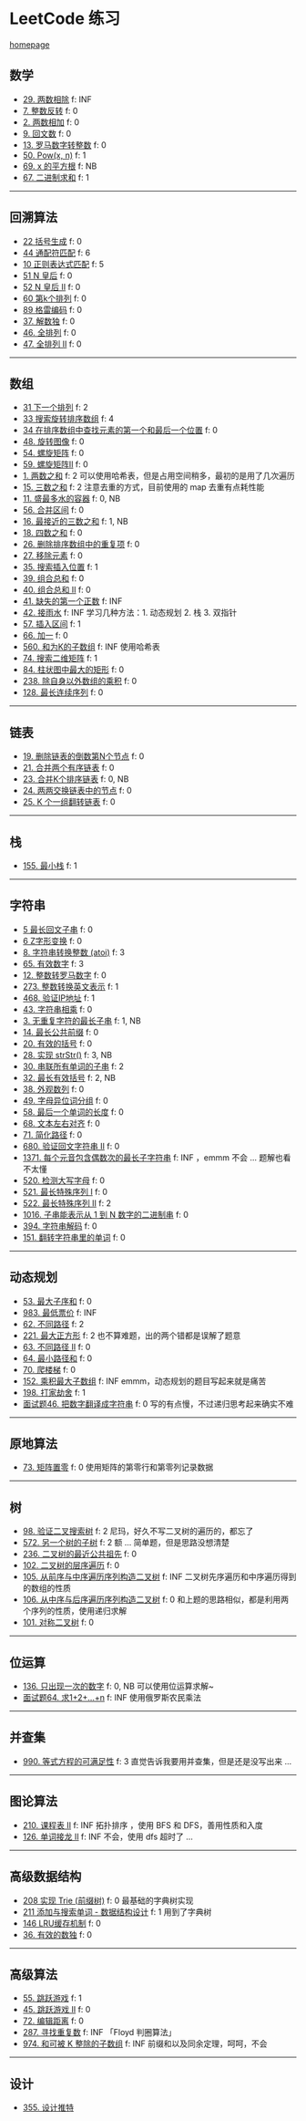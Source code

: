 # LeetCode 练习

[homepage](https://leetcode-cn.com/u/schwarzeni)

## 数学

- [29. 两数相除](0029) f: INF
- [7. 整数反转](0007) f: 0
- [2. 两数相加](0002) f: 0
- [9. 回文数](0009) f: 0
- [13. 罗马数字转整数](0013) f: 0
- [50. Pow(x, n)](0050) f: 1
- [69. x 的平方根](0069) f: NB
- [67. 二进制求和](0067) f: 1

---

## 回溯算法

- [22 括号生成](0022) f: 0
- [44 通配符匹配](0044) f: 6
- [10 正则表达式匹配](0010) f: 5
- [51 N 皇后](0051) f: 0 
- [52 N 皇后 II](0052) f: 0
- [60 第k个排列](0060) f: 0
- [89 格雷编码](0089) f: 0
- [37. 解数独](0037) f: 0
- [46. 全排列](0046) f: 0
- [47. 全排列 II](0047) f: 0

---

## 数组

- [31 下一个排列](0031) f: 2
- [33 搜索旋转排序数组](0033) f: 4
- [34 在排序数组中查找元素的第一个和最后一个位置](0034) f: 0
- [48. 旋转图像](0048) f: 0
- [54. 螺旋矩阵](0054) f: 0
- [59. 螺旋矩阵II](0059) f: 0
- [1. 两数之和](0001) f: 2 可以使用哈希表，但是占用空间稍多，最初的是用了几次遍历
- [15. 三数之和](0015) f: 2 注意去重的方式，目前使用的 map 去重有点耗性能
- [11. 盛最多水的容器](0011) f: 0, NB
- [56. 合并区间](0056) f: 0
- [16. 最接近的三数之和](0016) f: 1, NB
- [18. 四数之和](0018) f: 0
- [26. 删除排序数组中的重复项](0026) f: 0
- [27. 移除元素](0027) f: 0
- [35. 搜索插入位置](0035) f: 1
- [39. 组合总和](0039) f: 0
- [40. 组合总和 II](0040) f: 0
- [41. 缺失的第一个正数](0041) f: INF
- [42. 接雨水](0042) f: INF 学习几种方法：1. 动态规划 2. 栈 3. 双指针
- [57. 插入区间](0057) f: 1
- [66. 加一](0066) f: 0
- [560. 和为K的子数组](0560) f: INF 使用哈希表
- [74. 搜索二维矩阵](0074) f: 1
- [84. 柱状图中最大的矩形](0084) f: 0
- [238. 除自身以外数组的乘积](0238) f: 0
- [128. 最长连续序列](0128) f: 0

---

## 链表

- [19. 删除链表的倒数第N个节点](0019) f: 0
- [21. 合并两个有序链表](0021) f: 0
- [23. 合并K个排序链表](0023) f: 0, NB
- [24. 两两交换链表中的节点](0024) f: 0
- [25. K 个一组翻转链表](0025) f: 0

---

## 栈

- [155. 最小栈](0155) f: 1

---

## 字符串

- [5 最长回文子串](0005) f: 0
- [6 Z字形变换](0006) f: 0
- [8. 字符串转换整数 (atoi)](0008) f: 3
- [65. 有效数字](0065) f: 3
- [12. 整数转罗马数字](0012) f: 0
- [273. 整数转换英文表示](0273) f: 1
- [468. 验证IP地址](0468) f: 1
- [43. 字符串相乘](0043) f: 0
- [3. 无重复字符的最长子串](0003) f: 1, NB
- [14. 最长公共前缀](0014) f: 0
- [20. 有效的括号](0020) f: 0
- [28. 实现 strStr()](0028) f: 3, NB
- [30. 串联所有单词的子串](0030) f: 2
- [32. 最长有效括号](0032) f: 2, NB
- [38. 外观数列](0038) f: 0
- [49. 字母异位词分组](0049)  f: 0
- [58. 最后一个单词的长度](0058) f: 0
- [68. 文本左右对齐](0068) f: 0
- [71. 简化路径](0071) f: 0
- [680. 验证回文字符串 Ⅱ](0680) f: 0
- [1371. 每个元音包含偶数次的最长子字符串](1371) f: INF ，emmm 不会 ... 题解也看不太懂
- [520. 检测大写字母](0520) f: 0
- [521. 最长特殊序列 Ⅰ](0521) f: 0
- [522. 最长特殊序列 II](0522) f: 2
- [1016. 子串能表示从 1 到 N 数字的二进制串](1016) f: 0
- [394. 字符串解码](0394) f: 0
- [151. 翻转字符串里的单词](0151) f: 0


---

## 动态规划

- [53. 最大子序和](0053) f: 0
- [983. 最低票价](0983) f: INF
- [62. 不同路径](0062) f: 2
- [221. 最大正方形](0221) f: 2 也不算难题，出的两个错都是误解了题意
- [63. 不同路径 II](0063) f: 0
- [64. 最小路径和](0064) f: 0
- [70. 爬楼梯](0070) f: 0
- [152. 乘积最大子数组](0152) f: INF emmm，动态规划的题目写起来就是痛苦
- [198. 打家劫舍](0198) f: 1
- [面试题46. 把数字翻译成字符串](m0046) f: 0 写的有点慢，不过递归思考起来确实不难

---

## 原地算法

- [73. 矩阵置零](0073) f: 0 使用矩阵的第零行和第零列记录数据

---

## 树

- [98. 验证二叉搜索树](0098) f: 2 尼玛，好久不写二叉树的遍历的，都忘了
- [572. 另一个树的子树](0572) f: 2 额 ... 简单题，但是思路没想清楚
- [236. 二叉树的最近公共祖先](0236) f: 0
- [102. 二叉树的层序遍历](0102) f: 0
- [105. 从前序与中序遍历序列构造二叉树](0105) f: INF 二叉树先序遍历和中序遍历得到的数组的性质
- [106. 从中序与后序遍历序列构造二叉树](0106) f: 0 和上题的思路相似，都是利用两个序列的性质，使用递归求解
- [101. 对称二叉树](0101) f: 0

---

## 位运算

- [136. 只出现一次的数字](0136) f: 0, NB 可以使用位运算求解~
- [面试题64. 求1+2+…+n](m0064) f: INF 使用俄罗斯农民乘法

---

## 并查集

- [990. 等式方程的可满足性](0990) f: 3 直觉告诉我要用并查集，但是还是没写出来 ...

---

## 图论算法

- [210. 课程表 II](0210) f: INF 拓扑排序 ，使用 BFS 和 DFS，善用性质和入度
- [126. 单词接龙 II](0126) f: INF 不会，使用 dfs 超时了 ...

---

## 高级数据结构

- [208 实现 Trie (前缀树)](0208) f: 0 最基础的字典树实现
- [211 添加与搜索单词 - 数据结构设计](0211) f: 1 用到了字典树
- [146 LRU缓存机制](0146) f: 0
- [36. 有效的数独](0036) f: 0 

---

## 高级算法

- [55. 跳跃游戏](0055) f: 1
- [45. 跳跃游戏 II](0045) f: 0
- [72. 编辑距离](0072) f: 0
- [287. 寻找重复数](0287) f: INF 「Floyd 判圈算法」
- [974. 和可被 K 整除的子数组](0974) f: INF 前缀和以及同余定理，呵呵，不会

---

## 设计

- [355. 设计推特](0355)

